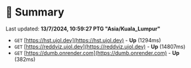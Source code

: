 # 📖 Summary
Last updated: **13/7/2024, 10:59:27 PTG "Asia/Kuala_Lumpur"**

- `GET` [https://hst.ujol.dev](https://hst.ujol.dev) - **Up** (1294ms)
- `GET` [https://reddviz.ujol.dev](https://reddviz.ujol.dev) - **Up** (14807ms)
- `GET` [https://dumb.onrender.com](https://dumb.onrender.com) - **Up** (382ms)
